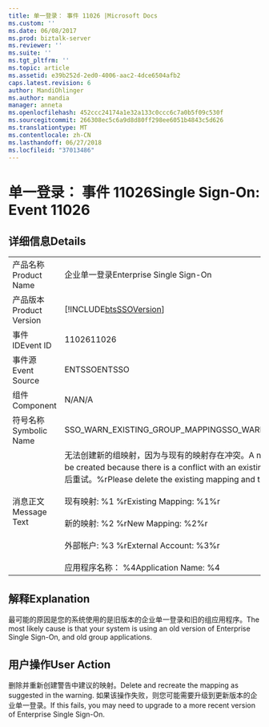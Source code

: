 ```yaml
---
title: 单一登录： 事件 11026 |Microsoft Docs
ms.custom: ''
ms.date: 06/08/2017
ms.prod: biztalk-server
ms.reviewer: ''
ms.suite: ''
ms.tgt_pltfrm: ''
ms.topic: article
ms.assetid: e39b252d-2ed0-4006-aac2-4dce6504afb2
caps.latest.revision: 6
author: MandiOhlinger
ms.author: mandia
manager: anneta
ms.openlocfilehash: 452ccc24174a1e32a133c0ccc6c7a0b5f09c530f
ms.sourcegitcommit: 266308ec5c6a9d8d80ff298ee6051b4843c5d626
ms.translationtype: MT
ms.contentlocale: zh-CN
ms.lasthandoff: 06/27/2018
ms.locfileid: "37013486"
---
```

# <a name="single-sign-on-event-11026"></a><span data-ttu-id="ed5c2-102">单一登录： 事件 11026</span><span class="sxs-lookup"><span data-stu-id="ed5c2-102">Single Sign-On: Event 11026</span></span>
## <a name="details"></a><span data-ttu-id="ed5c2-103">详细信息</span><span class="sxs-lookup"><span data-stu-id="ed5c2-103">Details</span></span>  
  
|                 |                                                                                                                                                                                                                                                                                         |
|-----------------|-----------------------------------------------------------------------------------------------------------------------------------------------------------------------------------------------------------------------------------------------------------------------------------------|
|  <span data-ttu-id="ed5c2-104">产品名称</span><span class="sxs-lookup"><span data-stu-id="ed5c2-104">Product Name</span></span>   |                                                                                                                                <span data-ttu-id="ed5c2-105">企业单一登录</span><span class="sxs-lookup"><span data-stu-id="ed5c2-105">Enterprise Single Sign-On</span></span>                                                                                                                                |
| <span data-ttu-id="ed5c2-106">产品版本</span><span class="sxs-lookup"><span data-stu-id="ed5c2-106">Product Version</span></span> |                                                                                                               [!INCLUDE[btsSSOVersion](../includes/btsssoversion-md.md)]                                                                                                                |
|    <span data-ttu-id="ed5c2-107">事件 ID</span><span class="sxs-lookup"><span data-stu-id="ed5c2-107">Event ID</span></span>     |                                                                                                                                          <span data-ttu-id="ed5c2-108">11026</span><span class="sxs-lookup"><span data-stu-id="ed5c2-108">11026</span></span>                                                                                                                                          |
|  <span data-ttu-id="ed5c2-109">事件源</span><span class="sxs-lookup"><span data-stu-id="ed5c2-109">Event Source</span></span>   |                                                                                                                                         <span data-ttu-id="ed5c2-110">ENTSSO</span><span class="sxs-lookup"><span data-stu-id="ed5c2-110">ENTSSO</span></span>                                                                                                                                          |
|    <span data-ttu-id="ed5c2-111">组件</span><span class="sxs-lookup"><span data-stu-id="ed5c2-111">Component</span></span>    |                                                                                                                                           <span data-ttu-id="ed5c2-112">N/A</span><span class="sxs-lookup"><span data-stu-id="ed5c2-112">N/A</span></span>                                                                                                                                           |
|  <span data-ttu-id="ed5c2-113">符号名称</span><span class="sxs-lookup"><span data-stu-id="ed5c2-113">Symbolic Name</span></span>  |                                                                                                                             <span data-ttu-id="ed5c2-114">SSO_WARN_EXISTING_GROUP_MAPPING</span><span class="sxs-lookup"><span data-stu-id="ed5c2-114">SSO_WARN_EXISTING_GROUP_MAPPING</span></span>                                                                                                                             |
|  <span data-ttu-id="ed5c2-115">消息正文</span><span class="sxs-lookup"><span data-stu-id="ed5c2-115">Message Text</span></span>   | <span data-ttu-id="ed5c2-116">无法创建新的组映射，因为与现有的映射存在冲突。</span><span class="sxs-lookup"><span data-stu-id="ed5c2-116">A new group mapping could not be created because there is a conflict with an existing mapping.</span></span> <span data-ttu-id="ed5c2-117">请删除现有映射，然后重试。%r</span><span class="sxs-lookup"><span data-stu-id="ed5c2-117">Please delete the existing mapping and try again.%r</span></span><br /><br /> <span data-ttu-id="ed5c2-118">现有映射: %1 %r</span><span class="sxs-lookup"><span data-stu-id="ed5c2-118">Existing Mapping: %1%r</span></span><br /><br /> <span data-ttu-id="ed5c2-119">新的映射: %2 %r</span><span class="sxs-lookup"><span data-stu-id="ed5c2-119">New Mapping: %2%r</span></span><br /><br /> <span data-ttu-id="ed5c2-120">外部帐户: %3 %r</span><span class="sxs-lookup"><span data-stu-id="ed5c2-120">External Account: %3%r</span></span><br /><br /> <span data-ttu-id="ed5c2-121">应用程序名称： %4</span><span class="sxs-lookup"><span data-stu-id="ed5c2-121">Application Name: %4</span></span> |
  
## <a name="explanation"></a><span data-ttu-id="ed5c2-122">解释</span><span class="sxs-lookup"><span data-stu-id="ed5c2-122">Explanation</span></span>  
 <span data-ttu-id="ed5c2-123">最可能的原因是您的系统使用的是旧版本的企业单一登录和旧的组应用程序。</span><span class="sxs-lookup"><span data-stu-id="ed5c2-123">The most likely cause is that your system is using an old version of Enterprise Single Sign-On, and old group applications.</span></span>  
  
## <a name="user-action"></a><span data-ttu-id="ed5c2-124">用户操作</span><span class="sxs-lookup"><span data-stu-id="ed5c2-124">User Action</span></span>  
 <span data-ttu-id="ed5c2-125">删除并重新创建警告中建议的映射。</span><span class="sxs-lookup"><span data-stu-id="ed5c2-125">Delete and recreate the mapping as suggested in the warning.</span></span> <span data-ttu-id="ed5c2-126">如果该操作失败，则您可能需要升级到更新版本的企业单一登录。</span><span class="sxs-lookup"><span data-stu-id="ed5c2-126">If this fails, you may need to upgrade to a more recent version of Enterprise Single Sign-On.</span></span>